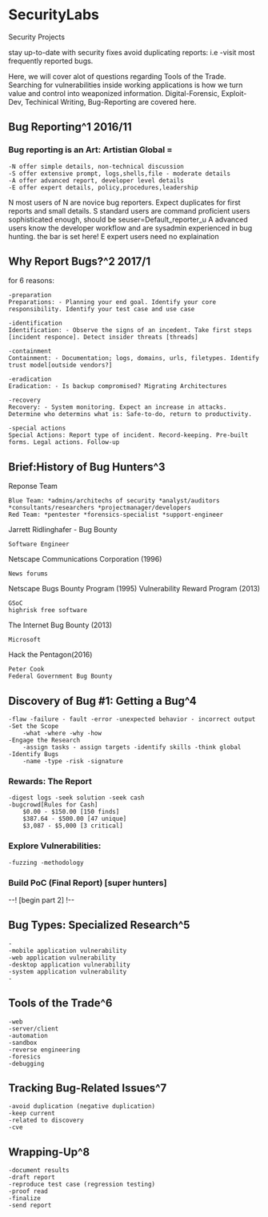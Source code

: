 
# SecurityLabs
Security Projects

stay up-to-date with security fixes
avoid duplicating reports: i.e -visit most frequently reported bugs.

Here, we will cover alot of questions regarding Tools of the Trade. Searching for vulnerabilities inside working applications is how we turn value and control into weaponized information. Digital-Forensic, Exploit-Dev, Techinical Writing, Bug-Reporting are covered here.

## Bug Reporting^1 2016/11

### Bug reporting is an Art: Artistian Global =
	-N offer simple details, non-technical discussion
	-S offer extensive prompt, logs,shells,file - moderate details
	-A offer advanced report, developer level details
	-E offer expert details, policy,procedures,leadership 

N most users of N are novice bug reporters. Expect duplicates for first reports and small details.
S standard users are command proficient users sophisticated enough, should be seuser=Default_reporter_u
A advanced users know the developer workflow and are sysadmin experienced in bug hunting. the bar is set here!
E expert users need no explaination

## Why Report Bugs?^2 2017/1

for 6 reasons:

	-preparation
	Preparations: - Planning your end goal. Identify your core responsibility. Identify your test case and use case

	-identification
	Identification: - Observe the signs of an incedent. Take first steps [incident responce]. Detect insider threats [threads]

	-containment
	Containment: - Documentation; logs, domains, urls, filetypes. Identify trust model[outside vendors?]

	-eradication
	Eradication: - Is backup compromised? Migrating Architectures

	-recovery
	Recovery: - System monitoring. Expect an increase in attacks. Determine who determins what is: Safe-to-do, return to productivity.

	-special actions
	Special Actions: Report type of incident. Record-keeping. Pre-built forms. Legal actions. Follow-up

## Brief:History of Bug Hunters^3

Reponse Team

	Blue Team: *admins/architechs of security *analyst/auditors *consultants/researchers *projectmanager/developers
	Red Team: *pentester *forensics-specialist *support-engineer
		
Jarrett Ridlinghafer - Bug Bounty

	Software Engineer
	
Netscape Communications Corporation (1996)

	News forums
Netscape Bugs Bounty Program (1995)
Vulnerability Reward Program (2013)

	GSoC
	highrisk free software
	
The Internet Bug Bounty (2013)

	Microsoft
Hack the Pentagon(2016)

	Peter Cook
	Federal Government Bug Bounty

## Discovery of Bug #1: Getting a Bug^4
	-flaw -failure - fault -error -unexpected behavior - incorrect output
	-Set the Scope
		-what -where -why -how
	-Engage the Research
		-assign tasks - assign targets -identify skills -think global
	-Identify Bugs
		-name -type -risk -signature
		
### Rewards: The Report
	-digest logs -seek solution -seek cash
	-bugcrowd[Rules for Cash]
		$0.00 - $150.00 [150 finds]
		$387.64 - $500.00 [47 unique]
		$3,087 - $5,000 [3 critical]

### Explore Vulnerabilities:
	-fuzzing -methodology
	
### Build PoC (Final Report) [super hunters]

--!	[begin part 2]		!--
## Bug Types: Specialized Research^5
	-
	-mobile application vulnerability
	-web application vulnerability
	-desktop application vulnerability
	-system application vulnerability
	-
	
## Tools of the Trade^6 
	-web
	-server/client
	-automation
	-sandbox
	-reverse engineering
	-foresics
	-debugging

## Tracking Bug-Related Issues^7
	-avoid duplication (negative duplication)
	-keep current
	-related to discovery
	-cve
	
## Wrapping-Up^8
	-document results
	-draft report
	-reproduce test case (regression testing)
	-proof read
	-finalize
	-send report
